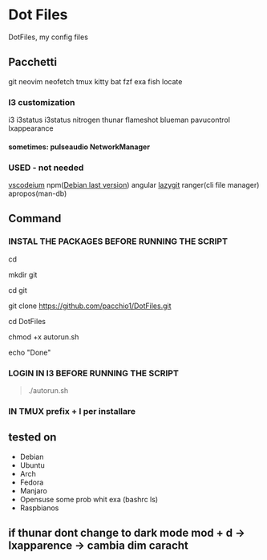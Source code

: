 # Dot Files
DotFiles, my config files

## Pacchetti
git neovim neofetch tmux kitty bat fzf exa fish locate

### I3 customization
i3 i3status i3status nitrogen thunar flameshot blueman  pavucontrol lxappearance 
#### sometimes: pulseaudio NetworkManager

### USED - not needed
[vscodeium](https://vscodium.com/) npm([Debian last version](https://deb.nodesource.com/)) angular [lazygit](https://github.com/jesseduffield/lazygit) ranger(cli file manager) apropos(man-db)

## Command

### INSTAL THE PACKAGES BEFORE RUNNING THE SCRIPT
cd

mkdir git

cd git

git clone <https://github.com/pacchio1/DotFiles.git>

cd DotFiles

chmod +x autorun.sh

echo "Done"

### LOGIN IN I3 BEFORE RUNNING THE SCRIPT

> ./autorun.sh

### IN TMUX prefix + I per installare

## tested on
- Debian
- Ubuntu
- Arch
- Fedora
- Manjaro
- Opensuse some prob whit exa (bashrc ls)
- Raspbianos

## if thunar dont change to dark mode mod + d -> lxapparence -> cambia dim caracht
